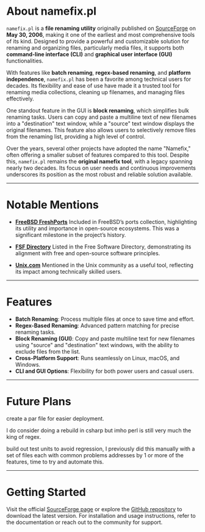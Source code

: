 # About namefix.pl

`namefix.pl` is a **file renaming utility** originally published on [SourceForge](https://sourceforge.net/projects/namefix/) on **May 30, 2006**, making it one of the earliest and most comprehensive tools of its kind. Designed to provide a powerful and customizable solution for renaming and organizing files, particularly media files, it supports both **command-line interface (CLI)** and **graphical user interface (GUI)** functionalities.

With features like **batch renaming**, **regex-based renaming**, and **platform independence**, `namefix.pl` has been a favorite among technical users for decades. Its flexibility and ease of use have made it a trusted tool for renaming media collections, cleaning up filenames, and managing files effectively.

One standout feature in the GUI is **block renaming**, which simplifies bulk renaming tasks. Users can copy and paste a multiline text of new filenames into a "destination" text window, while a "source" text window displays the original filenames. This feature also allows users to selectively remove files from the renaming list, providing a high level of control.

Over the years, several other projects have adopted the name "Namefix," often offering a smaller subset of features compared to this tool. Despite this, `namefix.pl` remains the **original namefix tool**, with a legacy spanning nearly two decades. Its focus on user needs and continuous improvements underscores its position as the most robust and reliable solution available.

---

# Notable Mentions

- [**FreeBSD FreshPorts**](https://www.freshports.org/sysutils/namefix/)
  Included in FreeBSD’s ports collection, highlighting its utility and importance in open-source ecosystems. This was a significant milestone in the project’s history.

- [**FSF Directory**](https://directory.fsf.org/wiki/Namefix.pl)
  Listed in the Free Software Directory, demonstrating its alignment with free and open-source software principles.

- [**Unix.com**](https://community.unix.com/t/namefix-pl-4-0-default-branch/203714)
  Mentioned in the Unix community as a useful tool, reflecting its impact among technically skilled users.

---

# Features

- **Batch Renaming**: Process multiple files at once to save time and effort.
- **Regex-Based Renaming**: Advanced pattern matching for precise renaming tasks.
- **Block Renaming (GUI)**: Copy and paste multiline text for new filenames using "source" and "destination" text windows, with the ability to exclude files from the list.
- **Cross-Platform Support**: Runs seamlessly on Linux, macOS, and Windows.
- **CLI and GUI Options**: Flexibility for both power users and casual users.

---

# Future Plans

create a par file for easier deployment.

I do consider doing a rebuild in csharp but imho perl is still very much the king of regex.

build out test units to avoid regression, I previously did this manually with a set of files each with common problems addresses by 1 or more of the features, time to try and automate this.

---

# Getting Started

Visit the official [SourceForge page](https://sourceforge.net/projects/namefix/) or explore the [GitHub repository](https://github.com/jacob-jarick/namefix) to download the latest version. For installation and usage instructions, refer to the documentation or reach out to the community for support.
